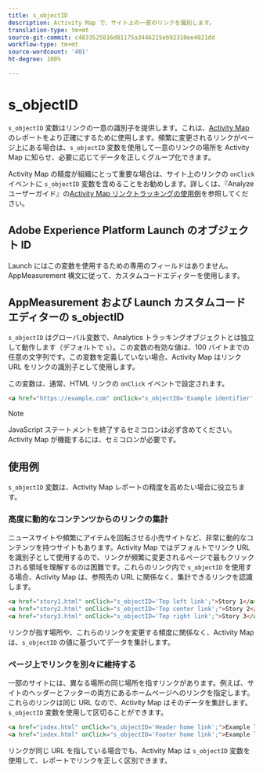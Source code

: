 ```yaml
---
title: s_objectID
description: Activity Map で、サイト上の一意のリンクを識別します。
translation-type: tm+mt
source-git-commit: c4833525816d81175a3446215eb92310ee4021dd
workflow-type: tm+mt
source-wordcount: '401'
ht-degree: 100%

---
```



# s_objectID

`s_objectID` 変数はリンクの一意の識別子を提供します。これは、[Activity Map](/help/analyze/activity-map/activity-map.md) のレポートをより正確にするために使用します。頻繁に変更されるリンクがページ上にある場合は、`s_objectID` 変数を使用して一意のリンクの場所を Activity Map に知らせ、必要に応じてデータを正しくグループ化できます。

Activity Map の精度が組織にとって重要な場合は、サイト上のリンクの `onClick` イベントに `s_objectID` 変数を含めることをお勧めします。詳しくは、『Analyze ユーザーガイド』の[Activity Map リンクトラッキングの使用例](/help/analyze/activity-map/activitymap-link-tracking/activitymap-link-tracking-use-case.md)を参照してください。

## Adobe Experience Platform Launch のオブジェクト ID

Launch にはこの変数を使用するための専用のフィールドはありません。AppMeasurement 構文に従って、カスタムコードエディターを使用します。

## AppMeasurement および Launch カスタムコードエディターの s_objectID

`s_objectID` はグローバル変数で、Analytics トラッキングオブジェクトとは独立して動作します（デフォルトで `s`）。この変数の有効な値は、100 バイトまでの任意の文字列です。この変数を定義していない場合、Activity Map はリンク URL をリンクの識別子として使用します。

この変数は、通常、HTML リンクの `onClick` イベントで設定されます。

```HTML
<a href="https://example.com" onClick="s_objectID='Example identifier';">Example link</a>
```

>[!NOTE]
>
> JavaScript ステートメントを終了するセミコロンは必ず含めてください。Activity Map が機能するには、セミコロンが必要です。

## 使用例

`s_objectID` 変数は、Activity Map レポートの精度を高めたい場合に役立ちます。

### 高度に動的なコンテンツからのリンクの集計

ニュースサイトや頻繁にアイテムを回転させる小売サイトなど、非常に動的なコンテンツを持つサイトもあります。Activity Map ではデフォルトでリンク URL を識別子として使用するので、リンクが頻繁に変更されるページで最もクリックされる領域を理解するのは困難です。これらのリンク内で `s_objectID` を使用する場合、Activity Map は、参照先の URL に関係なく、集計できるリンクを認識します。

```HTML
<a href="story1.html" onClick="s_objectID='Top left link';">Story 1</a>
<a href="story2.html" onClick="s_objectID='Top center link';">Story 2</a>
<a href="story3.html" onClick="s_objectID='Top right link';">Story 3</a>
```

リンクが指す場所や、これらのリンクを変更する頻度に関係なく、Activity Map は、`s_objectID` の値に基づいてデータを集計します。

### ページ上でリンクを別々に維持する

一部のサイトには、異なる場所の同じ場所を指すリンクがあります。例えば、サイトのヘッダーとフッターの両方にあるホームページへのリンクを指定します。これらのリンクは同じ URL なので、Activity Map はそのデータを集計します。`s_objectID` 変数を使用して区切ることができます。

```HTML
<a href="index.html" onClick="s_objectID='Header home link';">Example link in Header</a>
<a href="index.html" onClick="s_objectID='Footer home link';">Example link in Footer</a>
```

リンクが同じ URL を指している場合でも、Activity Map は `s_objectID` 変数を使用して、レポートでリンクを正しく区別できます。
